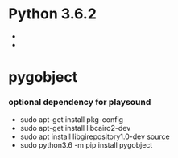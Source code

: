 # Python 3.6.2
- 
- 


# pygobject
### optional dependency for playsound
- sudo apt-get install pkg-config
- sudo apt-get install libcairo2-dev
- sudo apt install libgirepository1.0-dev [source](https://stackoverflow.com/questions/18025730/pygobject-2-28-6-wont-configure-no-package-gobject-introspection-1-0-found)
- sudo python3.6 -m pip install pygobject